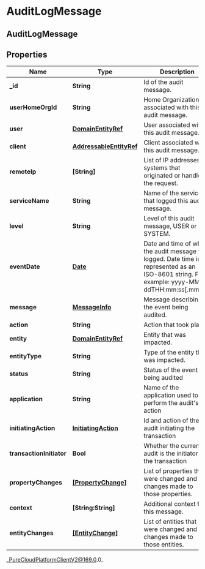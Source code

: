 # AuditLogMessage

## AuditLogMessage

## Properties

|Name | Type | Description | Notes|
|------------ | ------------- | ------------- | -------------|
| **_id** | **String** | Id of the audit message. | [optional] |
| **userHomeOrgId** | **String** | Home Organization Id associated with this audit message. | [optional] |
| **user** | [**DomainEntityRef**](DomainEntityRef) | User associated with this audit message. | [optional] |
| **client** | [**AddressableEntityRef**](AddressableEntityRef) | Client associated with this audit message. | [optional] |
| **remoteIp** | **[String]** | List of IP addresses of systems that originated or handled the request. | [optional] |
| **serviceName** | **String** | Name of the service that logged this audit message. | [optional] |
| **level** | **String** | Level of this audit message, USER or SYSTEM. | [optional] |
| **eventDate** | [**Date**](Date) | Date and time of when the audit message was logged. Date time is represented as an ISO-8601 string. For example: yyyy-MM-ddTHH:mm:ss[.mmm]Z | [optional] |
| **message** | [**MessageInfo**](MessageInfo) | Message describing the event being audited. | [optional] |
| **action** | **String** | Action that took place. | [optional] |
| **entity** | [**DomainEntityRef**](DomainEntityRef) | Entity that was impacted. | [optional] |
| **entityType** | **String** | Type of the entity that was impacted. | [optional] |
| **status** | **String** | Status of the event being audited | [optional] |
| **application** | **String** | Name of the application used to perform the audit&#39;s action | [optional] |
| **initiatingAction** | [**InitiatingAction**](InitiatingAction) | Id and action of the audit initiating the transaction | [optional] |
| **transactionInitiator** | **Bool** | Whether the current audit is the initiator of the transaction | [optional] |
| **propertyChanges** | [**[PropertyChange]**]([PropertyChange]) | List of properties that were changed and changes made to those properties. | [optional] |
| **context** | **[String:String]** | Additional context for this message. | [optional] |
| **entityChanges** | [**[EntityChange]**]([EntityChange]) | List of entities that were changed and changes made to those entities. | [optional] |



_PureCloudPlatformClientV2@169.0.0_
